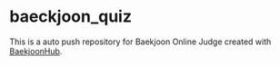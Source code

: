# baeckjoon_quiz
This is a auto push repository for Baekjoon Online Judge created with [BaekjoonHub](https://github.com/BaekjoonHub/BaekjoonHub).
